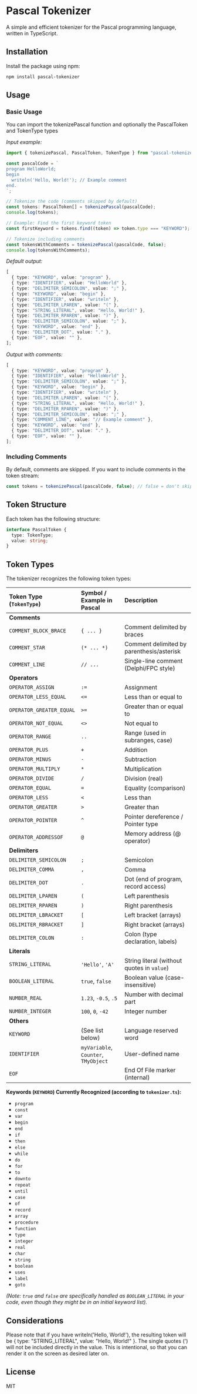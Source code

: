 # Pascal Tokenizer

A simple and efficient tokenizer for the Pascal programming language, written in TypeScript.

## Installation

Install the package using npm:

```bash
npm install pascal-tokenizer
```

## Usage

### Basic Usage

You can import the tokenizePascal function and optionally the PascalToken and TokenType types

_Input example:_

```typescript
import { tokenizePascal, PascalToken, TokenType } from "pascal-tokenizer";

const pascalCode = `
program HelloWorld;
begin
  writeln('Hello, World!'); // Example comment
end.
`;

// Tokenize the code (comments skipped by default)
const tokens: PascalToken[] = tokenizePascal(pascalCode);
console.log(tokens);

// Example: Find the first keyword token
const firstKeyword = tokens.find((token) => token.type === "KEYWORD"); // You can use the imported TokenType for type checking

// Tokenize including comments
const tokensWithComments = tokenizePascal(pascalCode, false);
console.log(tokensWithComments);
```

_Default output:_

```typescript
[
  { type: "KEYWORD", value: "program" },
  { type: "IDENTIFIER", value: "HelloWorld" },
  { type: "DELIMITER_SEMICOLON", value: ";" },
  { type: "KEYWORD", value: "begin" },
  { type: "IDENTIFIER", value: "writeln" },
  { type: "DELIMITER_LPAREN", value: "(" },
  { type: "STRING_LITERAL", value: "Hello, World!" },
  { type: "DELIMITER_RPAREN", value: ")" },
  { type: "DELIMITER_SEMICOLON", value: ";" },
  { type: "KEYWORD", value: "end" },
  { type: "DELIMITER_DOT", value: "." },
  { type: "EOF", value: "" },
];
```

_Output with comments:_

```typescript
[
  { type: "KEYWORD", value: "program" },
  { type: "IDENTIFIER", value: "HelloWorld" },
  { type: "DELIMITER_SEMICOLON", value: ";" },
  { type: "KEYWORD", value: "begin" },
  { type: "IDENTIFIER", value: "writeln" },
  { type: "DELIMITER_LPAREN", value: "(" },
  { type: "STRING_LITERAL", value: "Hello, World!" },
  { type: "DELIMITER_RPAREN", value: ")" },
  { type: "DELIMITER_SEMICOLON", value: ";" },
  { type: "COMMENT_LINE", value: "// Example comment" },
  { type: "KEYWORD", value: "end" },
  { type: "DELIMITER_DOT", value: "." },
  { type: "EOF", value: "" },
];
```

### Including Comments

By default, comments are skipped. If you want to include comments in the token stream:

```typescript
const tokens = tokenizePascal(pascalCode, false); // false = don't skip comments
```

## Token Structure

Each token has the following structure:

```typescript
interface PascalToken {
  type: TokenType;
  value: string;
}
```

## Token Types

The tokenizer recognizes the following token types:

| Token Type (`TokenType`) | Symbol / Example in Pascal           | Description                                |
| :----------------------- | :----------------------------------- | :----------------------------------------- |
| **Comments**             |                                      |                                            |
| `COMMENT_BLOCK_BRACE`    | `{ ... }`                            | Comment delimited by braces                |
| `COMMENT_STAR`           | `(* ... *)`                          | Comment delimited by parenthesis/asterisk  |
| `COMMENT_LINE`           | `// ...`                             | Single-line comment (Delphi/FPC style)     |
| **Operators**            |                                      |                                            |
| `OPERATOR_ASSIGN`        | `:=`                                 | Assignment                                 |
| `OPERATOR_LESS_EQUAL`    | `<=`                                 | Less than or equal to                      |
| `OPERATOR_GREATER_EQUAL` | `>=`                                 | Greater than or equal to                   |
| `OPERATOR_NOT_EQUAL`     | `<>`                                 | Not equal to                               |
| `OPERATOR_RANGE`         | `..`                                 | Range (used in subranges, case)            |
| `OPERATOR_PLUS`          | `+`                                  | Addition                                   |
| `OPERATOR_MINUS`         | `-`                                  | Subtraction                                |
| `OPERATOR_MULTIPLY`      | `*`                                  | Multiplication                             |
| `OPERATOR_DIVIDE`        | `/`                                  | Division (real)                            |
| `OPERATOR_EQUAL`         | `=`                                  | Equality (comparison)                      |
| `OPERATOR_LESS`          | `<`                                  | Less than                                  |
| `OPERATOR_GREATER`       | `>`                                  | Greater than                               |
| `OPERATOR_POINTER`       | `^`                                  | Pointer dereference / Pointer type         |
| `OPERATOR_ADDRESSOF`     | `@`                                  | Memory address (@ operator)                |
| **Delimiters**           |                                      |                                            |
| `DELIMITER_SEMICOLON`    | `;`                                  | Semicolon                                  |
| `DELIMITER_COMMA`        | `,`                                  | Comma                                      |
| `DELIMITER_DOT`          | `.`                                  | Dot (end of program, record access)        |
| `DELIMITER_LPAREN`       | `(`                                  | Left parenthesis                           |
| `DELIMITER_RPAREN`       | `)`                                  | Right parenthesis                          |
| `DELIMITER_LBRACKET`     | `[`                                  | Left bracket (arrays)                      |
| `DELIMITER_RBRACKET`     | `]`                                  | Right bracket (arrays)                     |
| `DELIMITER_COLON`        | `:`                                  | Colon (type declaration, labels)           |
| **Literals**             |                                      |                                            |
| `STRING_LITERAL`         | `'Hello'`, `'A'`                     | String literal (without quotes in `value`) |
| `BOOLEAN_LITERAL`        | `true`, `false`                      | Boolean value (case-insensitive)           |
| `NUMBER_REAL`            | `1.23`, `-0.5`, `.5`                 | Number with decimal part                   |
| `NUMBER_INTEGER`         | `100`, `0`, `-42`                    | Integer number                             |
| **Others**               |                                      |                                            |
| `KEYWORD`                | (See list below)                     | Language reserved word                     |
| `IDENTIFIER`             | `myVariable`, `Counter`, `TMyObject` | User-defined name                          |
| `EOF`                    |                                      | End Of File marker (internal)              |

**Keywords (`KEYWORD`) Currently Recognized (according to `tokenizer.ts`):**

- `program`
- `const`
- `var`
- `begin`
- `end`
- `if`
- `then`
- `else`
- `while`
- `do`
- `for`
- `to`
- `downto`
- `repeat`
- `until`
- `case`
- `of`
- `record`
- `array`
- `procedure`
- `function`
- `type`
- `integer`
- `real`
- `char`
- `string`
- `boolean`
- `uses`
- `label`
- `goto`

_(Note: `true` and `false` are specifically handled as `BOOLEAN_LITERAL` in your code, even though they might be in an initial keyword list)._

## Considerations

Please note that if you have writeln('Hello, World!'), the resulting token will be { type: "STRING_LITERAL", value: "Hello, World!" }. The single quotes (') will not be included directly in the value. This is intentional, so that you can render it on the screen as desired later on.

## License

MIT
